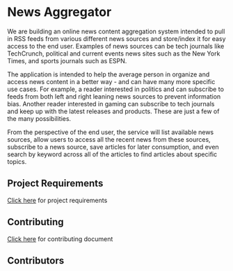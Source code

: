 # News Aggregator

We are building an online news content aggregation system intended to pull in RSS feeds from various different news sources and store/index it for easy access to the end user. Examples of news sources can be tech journals like TechCrunch, political and current events news sites such as the New York Times, and sports journals such as ESPN. 

The application is intended to help the average person in organize and access news content in a better way - and can have many more specific use cases. For example, a reader interested in politics and can subscribe to feeds from both left and right leaning news sources to prevent information bias. Another reader interested in gaming can subscribe to tech journals and keep up with the latest releases and products. These are just a few of the many possibilities.

From the perspective of the end user, the service will list available news sources, allow users to access all the recent news from these sources, subscribe to a news source, save articles for later consumption, and even search by keyword across all of the articles to find articles about specific topics.

## Project Requirements
[Click here](https://github.com/nyu-software-engineering/news-aggregator/blob/master/REQUIREMENTS.md) for project requirements

## Contributing
[Click here](https://github.com/nyu-software-engineering/news-aggregator/blob/master/CONTRIBUTING.md) for contributing document

## Contributors
